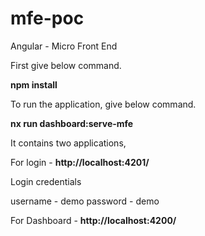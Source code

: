 # mfe-poc
Angular - Micro Front End

First give below command.

**npm install**

To run the application, give below command.

**nx run dashboard:serve-mfe**

It contains two applications,

For login - **http://localhost:4201/**

Login credentials

username - demo
password - demo

For Dashboard - **http://localhost:4200/**
